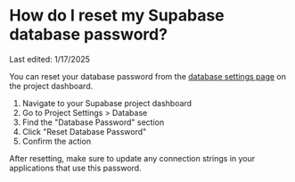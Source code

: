 # How do I reset my Supabase database password?

Last edited: 1/17/2025

You can reset your database password from the [database settings page](https://supabase.com/dashboard/project/_/settings/database) on the project dashboard.

1. Navigate to your Supabase project dashboard
2. Go to Project Settings > Database
3. Find the "Database Password" section
4. Click "Reset Database Password"
5. Confirm the action

After resetting, make sure to update any connection strings in your applications that use this password.
